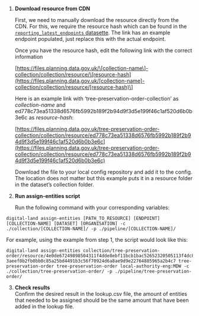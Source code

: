 

1. **Download resource from CDN**

   First, we need to manually download the resource directly from the CDN. For this, we require the resource hash which can be found in the [`reporting_latest_endpoints` datasette](https://datasette.planning.data.gov.uk/digital-land/reporting_latest_endpoints?_sort=rowid&endpoint__exact=a16e45dbefe2d67a6d27c086768b6c3610d4e057bb19627da0cbdb13e3f0d2cd). The link has an example endpoint populated, just replace this with the actual endpoint.

   Once you have the resource hash, edit the following link with the correct information

   

   [https://files.planning.data.gov.uk/\[collection-name\]-collection/collection/resource/\[resource-hash](https://files.planning.data.gov.uk/[collection-name]-collection/collection/resource/[resource-hash)\]

   

   Here is an example link with ‘tree-preservation-order-collection’ as *collection-name* and ed778c73ea51338d6576fb5992b189f2b94d9f3d5e199f46c1af520d6b0b3e6c as *resource-hash*:

   

   [https://files.planning.data.gov.uk/tree-preservation-order-collection/collection/resource/ed778c73ea51338d6576fb5992b189f2b94d9f3d5e199f46c1af520d6b0b3e6c](https://files.planning.data.gov.uk/tree-preservation-order-collection/collection/resource/ed778c73ea51338d6576fb5992b189f2b94d9f3d5e199f46c1af520d6b0b3e6c)

   Download the file to your local config repository and add it to the config. The location does not matter but this example puts it in a resource folder in the dataset’s collection folder.

2. **Run assign-entities script**  
     
   Run the following command with your corresponding variables:

```
digital-land assign-entities [PATH_TO_RESOURCE] [ENDPOINT] [COLLECTION-NAME] [DATASET] [ORGANISATION] -c ./collection/[COLLECTION-NAME]/ -p ./pipeline/[COLLECTION-NAME]/
```

For example, using the example from step 1, the script would look like this:

```
digital-land assign-entities collection/tree-preservation-order/resource/4e0de67249898504311f4dde8ebf11bcb1bac52652320505113f4dc85635ea3e  3aeef0b2fb0bb0c85a25bd4491b3c56f70924d6a8ae9d9e22764885965a2b4c7 tree-preservation-order tree-preservation-order local-authority-eng:MDW -c ./collection/tree-preservation-order/ -p ./pipeline/tree-preservation-order/
```

3. **Check results**  
   Confirm the desired result in the lookup.csv file, the amount of entities that needed to be assigned should be the same amount that have been added in the lookup file.